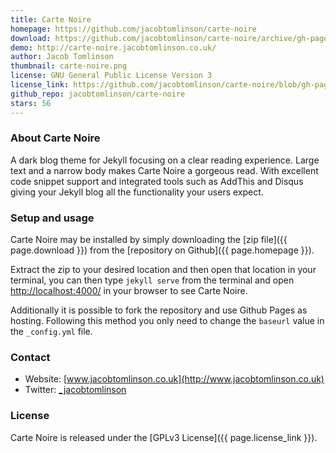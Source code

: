 ```yaml
---
title: Carte Noire
homepage: https://github.com/jacobtomlinson/carte-noire
download: https://github.com/jacobtomlinson/carte-noire/archive/gh-pages.zip
demo: http://carte-noire.jacobtomlinson.co.uk/
author: Jacob Tomlinson
thumbnail: carte-noire.png
license: GNU General Public License Version 3
license_link: https://github.com/jacobtomlinson/carte-noire/blob/gh-pages/LICENSE
github_repo: jacobtomlinson/carte-noire
stars: 56
---
```


### About Carte Noire

A dark blog theme for Jekyll focusing on a clear reading experience.
Large text and a narrow body makes Carte Noire a gorgeous read. With
excellent code snippet support and integrated tools such as AddThis and
Disqus giving your Jekyll blog all the functionality your users expect.

### Setup and usage

Carte Noire may be installed by simply downloading the [zip file]({{ page.download }})
from the [repository on Github]({{ page.homepage }}).

Extract the zip to your desired location and then open that location in
your terminal, you can then type `jekyll serve` from the terminal and
open [http://localhost:4000/](http://localhost:4000/) in your browser
to see Carte Noire.

Additionally it is possible to fork the repository and use Github Pages
as hosting. Following this method you only need to change the `baseurl`
value in the `_config.yml` file.

### Contact

- Website: [www.jacobtomlinson.co.uk](http://www.jacobtomlinson.co.uk)
- Twitter: [_jacobtomlinson](https://twitter.com/_JacobTomlinson)

### License

Carte Noire is released under the [GPLv3 License]({{ page.license_link }}).

